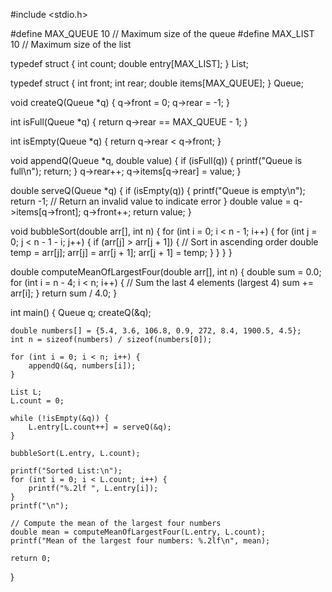 #include <stdio.h>

#define MAX_QUEUE 10  // Maximum size of the queue
#define MAX_LIST 10   // Maximum size of the list

typedef struct {
    int count;
    double entry[MAX_LIST];
} List;

typedef struct {
    int front;
    int rear;
    double items[MAX_QUEUE];
} Queue;

void createQ(Queue *q) {
    q->front = 0;
    q->rear = -1;
}

int isFull(Queue *q) {
    return q->rear == MAX_QUEUE - 1;
}

int isEmpty(Queue *q) {
    return q->rear < q->front;
}

void appendQ(Queue *q, double value) {
    if (isFull(q)) {
        printf("Queue is full\n");
        return;
    }
    q->rear++;
    q->items[q->rear] = value;
}

double serveQ(Queue *q) {
    if (isEmpty(q)) {
        printf("Queue is empty\n");
        return -1;  // Return an invalid value to indicate error
    }
    double value = q->items[q->front];
    q->front++;
    return value;
}

void bubbleSort(double arr[], int n) {
    for (int i = 0; i < n - 1; i++) {
        for (int j = 0; j < n - 1 - i; j++) {
            if (arr[j] > arr[j + 1]) {  // Sort in ascending order
                double temp = arr[j];
                arr[j] = arr[j + 1];
                arr[j + 1] = temp;
            }
        }
    }
}

double computeMeanOfLargestFour(double arr[], int n) {
    double sum = 0.0;
    for (int i = n - 4; i < n; i++) {  // Sum the last 4 elements (largest 4)
        sum += arr[i];
    }
    return sum / 4.0;
}

int main() {
    Queue q;
    createQ(&q);

    double numbers[] = {5.4, 3.6, 106.8, 0.9, 272, 8.4, 1900.5, 4.5};
    int n = sizeof(numbers) / sizeof(numbers[0]);

    for (int i = 0; i < n; i++) {
        appendQ(&q, numbers[i]);
    }

    List L;
    L.count = 0;

    while (!isEmpty(&q)) {
        L.entry[L.count++] = serveQ(&q);
    }

    bubbleSort(L.entry, L.count);

    printf("Sorted List:\n");
    for (int i = 0; i < L.count; i++) {
        printf("%.2lf ", L.entry[i]);
    }
    printf("\n");

    // Compute the mean of the largest four numbers
    double mean = computeMeanOfLargestFour(L.entry, L.count);
    printf("Mean of the largest four numbers: %.2lf\n", mean);

    return 0;
}
